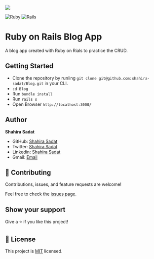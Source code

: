 ![](https://img.shields.io/badge/Microverse-blueviolet)

![Ruby](https://img.shields.io/badge/ruby-%23CC342D.svg?style=for-the-badge&logo=ruby&logoColor=white) ![Rails](https://img.shields.io/badge/rails-%23CC0000.svg?style=for-the-badge&logo=ruby-on-rails&logoColor=white)
# Ruby on Rails Blog App
A blog app created with Ruby on Rials to practice the CRUD.

## Getting Started

- Clone the repository by runiing `git clone git@github.com:shahira-sadat/Blog.git` in your CLI.
- `cd Blog`
- Run `bundle install`
- Run `rails s`
- Open Browser `http://localhost:3000/`

## Author

 **Shahira Sadat**

- GitHub: [Shahira Sadat](https://github.com/shahira-sadat)
- Twitter: [Shahira Sadat](https://twitter.com/SadatShahira)
- Linkedin: [Shahira Sadat](https://www.linkedin.com/in/shahira-sadat-49b402199)
- Gmail: [Email](shahira.sadat1@gmail.com)


## 🤝 Contributing

Contributions, issues, and feature requests are welcome!

Feel free to check the [issues page](https://github.com/shahira-sadat/Blog/issues).

## Show your support

Give a ⭐️ if you like this project!

## 📝 License

This project is [MIT](./MIT.md) licensed.
